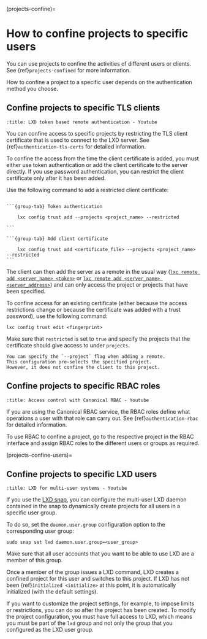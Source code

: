 (projects-confine)=
# How to confine projects to specific users

You can use projects to confine the activities of different users or clients.
See {ref}`projects-confined` for more information.

How to confine a project to a specific user depends on the authentication method you choose.

## Confine projects to specific TLS clients

```{youtube} https://www.youtube.com/watch?v=4iNpiL-lrXU&t=525s
:title: LXD token based remote authentication - Youtube
```

You can confine access to specific projects by restricting the TLS client certificate that is used to connect to the LXD server.
See {ref}`authentication-tls-certs` for detailed information.

To confine the access from the time the client certificate is added, you must either use token authentication or add the client certificate to the server directly.
If you use password authentication, you can restrict the client certificate only after it has been added.

Use the following command to add a restricted client certificate:

````{tabs}

```{group-tab} Token authentication

    lxc config trust add --projects <project_name> --restricted

```

```{group-tab} Add client certificate

    lxc config trust add <certificate_file> --projects <project_name> --restricted
```

````

The client can then add the server as a remote in the usual way ([`lxc remote add <server_name> <token>`](lxc_remote_add.md) or [`lxc remote add <server_name> <server_address>`](lxc_remote_add.md)) and can only access the project or projects that have been specified.

To confine access for an existing certificate (either because the access restrictions change or because the certificate was added with a trust password), use the following command:

    lxc config trust edit <fingerprint>

Make sure that `restricted` is set to `true` and specify the projects that the certificate should give access to under `projects`.

```{note}
You can specify the `--project` flag when adding a remote.
This configuration pre-selects the specified project.
However, it does not confine the client to this project.
```

## Confine projects to specific RBAC roles

```{youtube} https://www.youtube.com/watch?v=VE60AbJHT6E
:title: Access control with Canonical RBAC - Youtube
```

If you are using the Canonical RBAC service, the RBAC roles define what operations a user with that role can carry out.
See {ref}`authentication-rbac` for detailed information.

To use RBAC to confine a project, go to the respective project in the RBAC interface and assign RBAC roles to the different users or groups as required.

(projects-confine-users)=
## Confine projects to specific LXD users

```{youtube} https://www.youtube.com/watch?v=6O0q3rSWr8A
:title: LXD for multi-user systems - Youtube
```

If you use the [LXD snap](https://snapcraft.io/lxd), you can configure the multi-user LXD daemon contained in the snap to dynamically create projects for all users in a specific user group.

To do so, set the `daemon.user.group` configuration option to the corresponding user group:

    sudo snap set lxd daemon.user.group=<user_group>

Make sure that all user accounts that you want to be able to use LXD are a member of this group.

Once a member of the group issues a LXD command, LXD creates a confined project for this user and switches to this project.
If LXD has not been {ref}`initialized <initialize>` at this point, it is automatically initialized (with the default settings).

If you want to customize the project settings, for example, to impose limits or restrictions, you can do so after the project has been created.
To modify the project configuration, you must have full access to LXD, which means you must be part of the `lxd` group and not only the group that you configured as the LXD user group.
